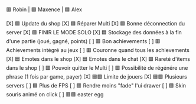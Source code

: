 🟥 Robin | 🟩 Maxence | 🟦 Alex

[X] 🟦 Update du shop
[X] 🟦 Réparer Multi
[X] 🟦 Bonne déconnection du server
[X] 🟩 FINIR LE MODE SOLO
[X] 🟦 Stockage des données à la fin d'une partie (joué, gagné, points)
[ ] 🟥 Bon achievements
[ ] 🟥 Achievements intégré au jeux
[ ] 🟥 Couronne quand tous les achievements
[X] 🟦 Emotes dans le shop
[X] 🟦 Emotes dans le chat
[X] 🟩 Rareté d'items dans le shop
[ ] 🟥 Pouvoir quitter le Multi
[ ] 🟥 Possibilité de régénére une phrase (1 fois par game, payer)
[X] 🟦🟩 Limite de jouers
[X] 🟦🟩 Plusieurs servers
[ ] 🟦 Plus de FPS
[ ] 🟥 Rendre moins "fade" l'ui drawer
[ ] 🟩 Skin souris animé on click
[ ] 🟥🟩 easter egg
